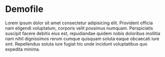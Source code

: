 # Demofile

Lorem ipsum dolor sit amet consectetur adipisicing elit. Provident officia nam eligendi voluptatum, corporis velit possimus numquam. Perspiciatis suscipit facere debitis eius est, repudiandae quidem nobis doloribus mollitia nam nihil dignissimos rerum cumque quisquam soluta eaque obcaecati iure sint. Repellendus soluta iure fugiat hic unde incidunt voluptatibus quo expedita minima.
